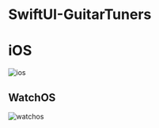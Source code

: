 # SwiftUI-GuitarTuners

# iOS
![ios](https://user-images.githubusercontent.com/45678211/155356904-626e45a3-5ea0-4f00-a1b7-cedfcac2d6df.png)

## WatchOS
![watchos](https://user-images.githubusercontent.com/45678211/155355639-82881c87-424f-4e18-90e2-10a2038ce5aa.png)

